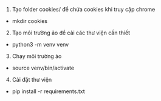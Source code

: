 1. Tạo folder cookies/ để chứa cookies khi truy cập chrome
-  mkdir cookies

2. Tạo môi trường ảo để cài các thư viện cần thiết
-  python3 -m venv venv

3. Chạy môi trường ảo
-  source venv/bin/activate

4. Cài đặt thư viện
-  pip install -r requirements.txt